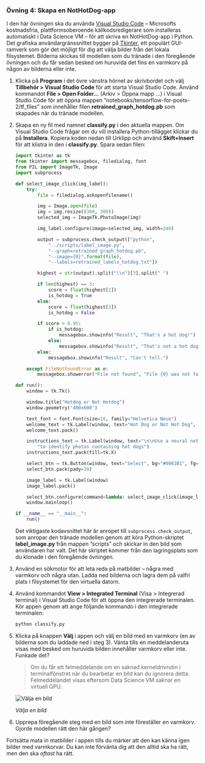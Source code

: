 ### <a name="exercise-4-create-a-nothotdog-app"></a>Övning 4: Skapa en NotHotDog-app

I den här övningen ska du använda [Visual Studio Code](https://code.visualstudio.com/) – Microsofts kostnadsfria, plattformsoberoende källkodsredigerare som installeras automatiskt i Data Science VM – för att skriva en NotHotDog-app i Python. Det grafiska användargränssnittet bygger på [Tkinter](https://wiki.python.org/moin/TkInter), ett populärt GUI-ramverk som gör det möjligt för dig att välja bilder från det lokala filsystemet. Bilderna skickas till modellen som du tränade i den föregående övningen och du får sedan besked om huruvida det fins en varmkorv på någon av bilderna eller inte.

1. Klicka på **Program** i det övre vänstra hörnet av skrivbordet och välj **Tillbehör > Visual Studio Code** för att starta Visual Studio Code. Använd kommandot **File > Open Folder...** (Arkiv > Öppna mapp ...) i Visual Studio Code för att öppna mappen ”notebooks/tensorflow-for-poets-2/tf_files” som innehåller filen **retrained_graph_hotdog.pb** som skapades när du tränade modellen.

1. Skapa en ny fil med namnet **classify.py** i den aktuella mappen. Om Visual Studio Code frågar om du vill installera Python-tillägget klickar du på **Installera**. Kopiera koden nedan till Urklipp och använd **Skift+Insert** för att klistra in den i **classify.py**. Spara sedan filen:

    ```python
    import tkinter as tk
    from tkinter import messagebox, filedialog, font
    from PIL import ImageTk, Image
    import subprocess

    def select_image_click(img_label):
        try:
            file = filedialog.askopenfilename()

            img = Image.open(file)
            img = img.resize((300, 300))
            selected_img = ImageTk.PhotoImage(img)

            img_label.configure(image=selected_img, width=240)

            output = subprocess.check_output(["python",
                "../scripts/label_image.py",
                "--graph=retrained_graph_hotdog.pb",
                "--image={0}".format(file),
                "--labels=retrained_labels_hotdog.txt"])

            highest = str(output).split("\\n")[3].split(" ")

            if len(highest) == 3:
                score = float(highest[2])
                is_hotdog = True
            else:
                score = float(highest[3])
                is_hotdog = False

            if score > 0.95:
                if is_hotdog:
                    messagebox.showinfo("Result", "That's a hot dog!")
                else:
                    messagebox.showinfo("Result", "That's not a hot dog.")
            else:
                messagebox.showinfo("Result", "Can't tell.")

        except FileNotFoundError as e:
            messagebox.showerror("File not found", "File {0} was not found.".format(e.filename))

    def run():
        window = tk.Tk()

        window.title("Hotdog or Not Hotdog")
        window.geometry('400x600')

        text_font = font.Font(size=18, family="Helvetica Neue")
        welcome_text = tk.Label(window, text="Hot Dog or Not Hot Dog", font=text_font)
        welcome_text.pack()

        instructions_text = tk.Label(window, text="\n\nUse a neural network built with Tensorflow\n"
            "to identify photos containing hot dogs")
        instructions_text.pack(fill=tk.X)

        select_btn = tk.Button(window, text="Select", bg="#0063B1", fg="white", width=5, height=1)
        select_btn.pack(pady=30)

        image_label = tk.Label(window)
        image_label.pack()

        select_btn.configure(command=lambda: select_image_click(image_label))
        window.mainloop()

    if __name__ == "__main__":
        run()
    ```

    Det viktigaste kodavsnittet här är anropet till ```subprocess.check_output```, som anropar den tränade modellen genom att köra Python-skriptet **label_image.py** från mappen ”scripts” och skickar in den bild som användaren har valt. Det här skriptet kommer från den lagringsplats som du klonade i den föregående övningen.

1. Använd en sökmotor för att leta reda på matbilder – några med varmkorv och några utan. Ladda ned bilderna och lagra dem på valfri plats i filsystemet för den virtuella datorn.

1. Använd kommandot **View > Integrated Terminal** (Visa > Integrerad terminal) i Visual Studio Code för att öppna den integrerade terminalen. Kör appen genom att ange följande kommando i den integrerade terminalen:

     ```bash
     python classify.py
     ```

1. Klicka på knappen **Välj** i appen och välj en bild med en varmkorv (en av bilderna som du laddade ned i steg 3). Vänta tills en meddelanderuta visas med besked om huruvida bilden innehåller varmkorv eller inte. Funkade det?

    > Om du får ett felmeddelande om en saknad kerneldrivrutin i terminalfönstret när du bearbetar en bild kan du ignorera detta. Felmeddelandet visas eftersom Data Science VM saknar en virtuell GPU.

    ![Välja en bild](../images/select-image.png)

    _Välja en bild_

1. Upprepa föregående steg med en bild som inte föreställer en varmkorv. Gjorde modellen rätt den här gången?

Fortsätta mata in matbilder i appen tills du märker att den kan känna igen bilder med varmkorvar. Du kan inte förvänta dig att den alltid ska ha rätt, men den ska *oftast* ha rätt.